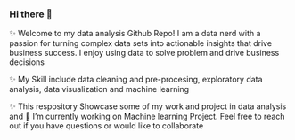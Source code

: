 ### Hi there 👋


✨ Welcome to my data analysis Github Repo! I am a data nerd with a passion for turning complex data sets into actionable insights that drive business success.
I  enjoy using data to solve problem and drive business decisions

✨ My Skill include data cleaning and pre-procesing, exploratory data analysis, data visualization and machine learning

✨  This respository  Showcase some of my work and project in data analysis and 
🌱 I’m currently working on  Machine learning Project. Feel free to reach out if you have questions or would like to collaborate
